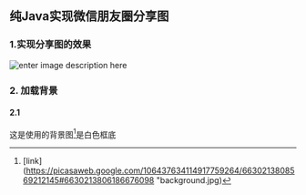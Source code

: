 纯Java实现微信朋友圈分享图
-------------------------------------
### 1.实现分享图的效果
![enter image description here](https://lh3.googleusercontent.com/u5Ee3nhBzzBMp58ONj51Z561R4kJ9SS-0BmnZvsxCZF0B0LEUWNYDfI-8amHcTONEXxrZzmhFS8 "朋友圈分享图")

### 2. 加载背景
#### 2.1 
这是使用的背景图[^1]是白色框底




[^1]: [link](https://picasaweb.google.com/106437634114917759264/6630213808569212145#6630213806186676098 "background.jpg)

<!--stackedit_data:
eyJoaXN0b3J5IjpbLTEzMjQ1ODk0ODUsLTY1MDU1MDEyNCwtMT
Q3Njg5MjU5MiwtMjI3MTE2MzgyXX0=
-->